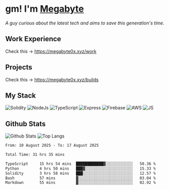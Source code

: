 # gm! I'm [Megabyte](https://megabyte0x.xyz/)

*A guy curious about the latest tech and aims to save this generation's time.*

## Work Experience

Check this -> https://megabyte0x.xyz/work

## Projects

Check this -> https://megabyte0x.xyz/builds

## My Stack

![Solidity](https://img.shields.io/badge/solidity-grey?style=for-the-badge&logo=solidity&logoColor=Green)
![NodeJs](https://img.shields.io/badge/NODE_JS-grey?style=for-the-badge&logo=nodedotjs&logoColor=Green)
![TypeScript](https://img.shields.io/badge/TS-grey?style=for-the-badge&logo=typescript&logoColor=Green)
![Express](https://img.shields.io/badge/EXPRESS-grey?style=for-the-badge&logo=EXPRESS&logoColor=Green)
![Firebase](https://img.shields.io/badge/EXPRESS-grey?style=for-the-badge&logo=EXPRESS&logoColor=Green)
![AWS](https://img.shields.io/badge/AWS-grey?style=for-the-badge&logo=amazonaws&logoColor=Yellow)
![JS](https://img.shields.io/badge/JS-grey?style=for-the-badge&logo=javascript&logoColor=Green)

## Github Stats

![Github Stats](https://github-readme-stats.vercel.app/api?username=megabyte0x&show_icons=true&theme=dark&hide_border=true&bg_color=0D1117) ![Top Langs](https://github-readme-stats.vercel.app/api/top-langs/?username=megabyte0x&layout=compact&theme=dark)

<!--START_SECTION:waka-->

```txt
From: 10 August 2025 - To: 17 August 2025

Total Time: 31 hrs 35 mins

TypeScript     15 hrs 54 mins  ████████████▓░░░░░░░░░░░░   50.36 %
Python         4 hrs 50 mins   ███▓░░░░░░░░░░░░░░░░░░░░░   15.33 %
Solidity       3 hrs 58 mins   ███░░░░░░░░░░░░░░░░░░░░░░   12.57 %
Bash           57 mins         ▓░░░░░░░░░░░░░░░░░░░░░░░░   03.04 %
Markdown       55 mins         ▓░░░░░░░░░░░░░░░░░░░░░░░░   02.92 %
```

<!--END_SECTION:waka-->


